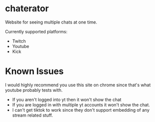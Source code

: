 # chaterator
Website for seeing multiple chats at one time.

Currently supported platforms:
* Twitch
* Youtube
* Kick

# Known Issues
I would highly recommend you use this site on chrome since that's what youtube probably tests with. 

* If you aren't logged into yt then it won't show the chat
* If you are logged in with multiple yt accounts it won't show the chat.
* I can't get tiktok to work since they don't support embedding of any stream related stuff.
 
